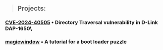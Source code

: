 
> ## Projects:

### [CVE-2024-40505](CVE-2024-40505.md) • Directory Traversal vulnerability in D-Link DAP-1650\
### [magicwindow](magicwindow.md) • A tutorial for a boot loader puzzle

